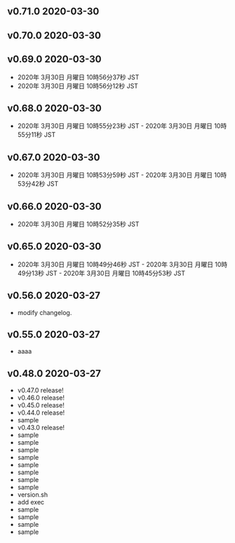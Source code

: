 ## v0.71.0 2020-03-30



## v0.70.0 2020-03-30



## v0.69.0 2020-03-30

- 2020年 3月30日 月曜日 10時56分37秒 JST
- 2020年 3月30日 月曜日 10時56分12秒 JST

## v0.68.0 2020-03-30

- 2020年 3月30日 月曜日 10時55分23秒 JST - 2020年 3月30日 月曜日 10時55分11秒 JST

## v0.67.0 2020-03-30

- 2020年 3月30日 月曜日 10時53分59秒 JST - 2020年 3月30日 月曜日 10時53分42秒 JST

## v0.66.0 2020-03-30

- 2020年 3月30日 月曜日 10時52分35秒 JST

## v0.65.0 2020-03-30

- 2020年 3月30日 月曜日 10時49分46秒 JST - 2020年 3月30日 月曜日 10時49分13秒 JST - 2020年 3月30日 月曜日 10時45分53秒 JST

## v0.56.0 2020-03-27

- modify changelog.

## v0.55.0 2020-03-27

- aaaa

## v0.48.0 2020-03-27

- v0.47.0 release!
- v0.46.0 release!
- v0.45.0 release!
- v0.44.0 release!
- sample
- v0.43.0 release!
- sample
- sample
- sample
- sample
- sample
- sample
- sample
- sample
- version.sh
- add exec
- sample
- sample
- sample
- sample

  
  
  
  

